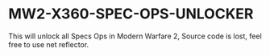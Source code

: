 # MW2-X360-SPEC-OPS-UNLOCKER
This will unlock all Specs Ops in Modern Warfare 2, Source code is lost, feel free to use net reflector.
